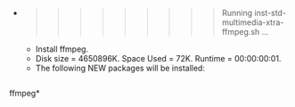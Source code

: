 * >>>>>>>>> Running inst-std-multimedia-xtra-ffmpeg.sh ...
  * Install ffmpeg.
  * Disk size = 4650896K. Space Used = 72K. Runtime = 00:00:00:01.
  * The following NEW packages will be installed:
  ```bash
ffmpeg*
  ```
